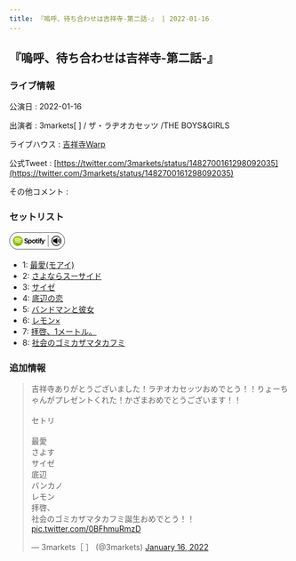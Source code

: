 ```yaml
---
title: 『嗚呼、待ち合わせは吉祥寺-第二話-』 | 2022-01-16
---
```

## 『嗚呼、待ち合わせは吉祥寺-第二話-』

### ライブ情報

公演日
:    2022-01-16

出演者
:    3markets[ ] / ザ・ラヂオカセッツ /THE BOYS&GIRLS

ライブハウス
:    [吉祥寺Warp](livehouse005.html)

公式Tweet
:    [https://twitter.com/3markets/status/1482700161298092035](https://twitter.com/3markets/status/1482700161298092035)

その他コメント
:    

### セットリスト


[![play with spotify](images/spotify-icon.png)](https://open.spotify.com/playlist/4uvmqaIkwQhrP0wvQ5jYyS)



*  1: [最愛(モアイ)](song014.html)
*  2: [さよならスーサイド](song013.html)
*  3: [サイゼ](song004.html)
*  4: [底辺の恋](song008.html)
*  5: [バンドマンと彼女](song009.html)
*  6: [レモン×](song003.html)
*  7: [拝啓、1メートル。](song010.html)
*  8: [社会のゴミカザマタカフミ](song002.html)


### 追加情報



<blockquote class="twitter-tweet"><p lang="ja" dir="ltr">吉祥寺ありがとうございました！ラヂオカセッツおめでとう！！りょーちゃんがプレゼントくれた！かざまおめでとうございます！！<br><br>セトリ<br><br>最愛<br>さよす<br>サイゼ<br>底辺<br>バンカノ<br>レモン<br>拝啓、<br>社会のゴミカザマタカフミ誕生おめでとう！！ <a href="https://t.co/0BFhmuRmzD">pic.twitter.com/0BFhmuRmzD</a></p>&mdash; 3markets［ ］ (@3markets) <a href="https://twitter.com/3markets/status/1482700161298092035?ref_src=twsrc%5Etfw">January 16, 2022</a></blockquote>
<script async src="https://platform.twitter.com/widgets.js" charset="utf-8"></script>


